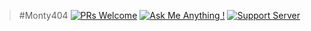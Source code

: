 > #Monty404
[![PRs Welcome](https://img.shields.io/badge/PRs-welcome-brightgreen.svg?style=flat-square)](https://montydev.site/)
[![Ask Me Anything !](https://img.shields.io/badge/Ask%20me-anything-1abc9c.svg)](https://github.com/CodeLost404/monty.html)
[![Support Server](https://img.shields.io/discord/591914197219016707.svg?label=&logo=discord&logoColor=ffffff&color=7389D8&labelColor=6A7EC2)](https://discord.gg/boqakan)
